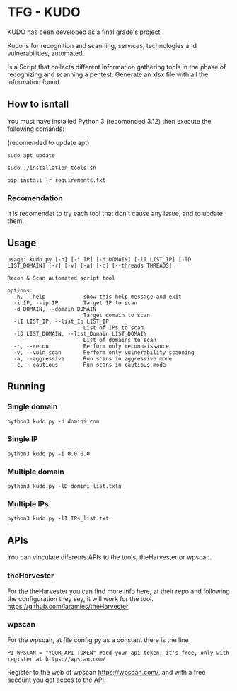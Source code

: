 # TFG - KUDO
KUDO has been developed as a final grade's project. 

Kudo is for recognition and scanning, services, technologies and vulnerabilities, automated.

Is a Script that collects different information gathering tools in the phase of recognizing and scanning a pentest. Generate an xlsx file with all the information found.
## How to isntall
You must have installed Python 3 (recomended 3.12)
then execute the following comands:

(recomended to update apt)

```sudo apt update```

```sudo ./installation_tools.sh ```

```pip install -r requirements.txt```
### Recomendation
It is recomendet to try each tool that don't cause any issue, and to update them.

## Usage
```
usage: kudo.py [-h] [-i IP] [-d DOMAIN] [-lI LIST_IP] [-lD LIST_DOMAIN] [-r] [-v] [-a] [-c] [--threads THREADS]

Recon & Scan automated script tool

options:
  -h, --help            show this help message and exit
  -i IP, --ip IP        Target IP to scan
  -d DOMAIN, --domain DOMAIN
                        Target domain to scan
  -lI LIST_IP, --list_Ip LIST_IP
                        List of IPs to scan
  -lD LIST_DOMAIN, --list_Domain LIST_DOMAIN
                        List of domains to scan
  -r, --recon           Perform only reconnaissance
  -v, --vuln_scan       Perform only vulnerability scanning
  -a, --aggressive      Run scans in aggressive mode
  -c, --cautious        Run scans in cautious mode
```

## Running 
### Single domain
``python3 kudo.py -d domini.com``
### Single IP
``python3 kudo.py -i 0.0.0.0``
### Multiple domain
``python3 kudo.py -lD domini_list.txtn``
### Multiple IPs
``python3 kudo.py -lI IPs_list.txt``

## APIs 
You can vinculate diferents APIs to the tools, theHarvester or wpscan. 

### theHarvester
For the theHarvester you can find more info here, at their repo and following the configuration they sey, it will work for the tool.
https://github.com/laramies/theHarvester

### wpscan
For the wpscan, at file config.py as a constant there is the line 

```PI_WPSCAN = "YOUR_API_TOKEN" #add your api token, it's free, only with register at https://wpscan.com/```

Register to the web of wpscan https://wpscan.com/, and with a free account you get acces to the API.

